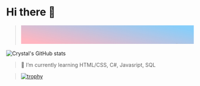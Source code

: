 # Hi there 👋

><img src="background.jpg" height="50" width="2000">

![Crystal's GitHub stats](https://github-readme-stats.vercel.app/api?username=CrystalL9619&show_icons=true&theme=buefy)

<!--
**CrystalL9619/CrystalL9619** is a ✨ _special_ ✨ repository because its `README.md` (this file) appears on your GitHub profile
-->
>🌱 I’m currently learning HTML/CSS, C#, Javasript, SQL

>[![trophy](https://github-profile-trophy.vercel.app/CrystalL9619=ryo-ma)](https://github.com/ryo-ma/github-profile-trophy)
